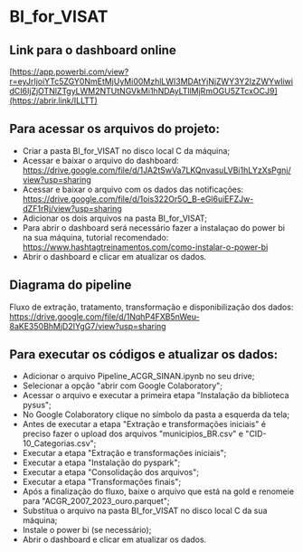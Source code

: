 # BI_for_VISAT

## Link para o dashboard online
[https://app.powerbi.com/view?r=eyJrIjoiYTc5ZGY0NmEtMjUyMi00MzhlLWI3MDAtYjNjZWY3Y2IzZWYwIiwidCI6IjZjOTNlZTgyLWM2NTUtNGVkMi1hNDAyLTllMjRmOGU5ZTcxOCJ9](https://abrir.link/ILLTT)

## Para acessar os arquivos do projeto:
* Criar a pasta BI_for_VISAT no disco local C da máquina;
* Acessar e baixar o arquivo do dashboard: https://drive.google.com/file/d/1JA2tSwVa7LKQnvasuLVBi1hLYzXsPgnj/view?usp=sharing
* Acessar e baixar o arquivo com os dados das notificações: https://drive.google.com/file/d/1ois322Or5O_B-eGl6uiEFZJw-dZF1rRj/view?usp=sharing
* Adicionar os dois arquivos na pasta BI_for_VISAT;
* Para abrir o dashboard será necessário fazer a instalaçao do power bi na sua máquina, tutorial recomendado: https://www.hashtagtreinamentos.com/como-instalar-o-power-bi
* Abrir o dashboard e clicar em atualizar os dados.

## Diagrama do pipeline
Fluxo de extração, tratamento, transformação e disponibilização dos dados:
https://drive.google.com/file/d/1NqhP4FXB5nWeu-8aKE350BhMjD2IYgG7/view?usp=sharing

## Para executar os códigos e atualizar os dados:
* Adicionar o arquivo Pipeline_ACGR_SINAN.ipynb no seu drive;
* Selecionar a opção "abrir com Google Colaboratory";
* Acessar o arquivo e executar a primeira etapa "Instalação da biblioteca pysus";
* No Google Colaboratory clique no símbolo da pasta a esquerda da tela;
* Antes de executar a etapa "Extração e transformações iniciais" é preciso fazer o upload dos arquivos "municipios_BR.csv" e "CID-10_Categorias.csv";
* Executar a etapa "Extração e transformações iniciais";
* Executar a etapa "Instalação do pyspark";
* Executar a etapa "Consolidação dos arquivos";
* Executar a etapa "Transformações finais";
* Após a finalização do fluxo, baixe o arquivo que está na gold e renomeie para "ACGR_2007_2023_ouro.parquet";
* Substitua o arquivo na pasta BI_for_VISAT no disco local C da sua máquina;
* Instale o power bi (se necessário);
* Abrir o dashboard e clicar em atualizar os dados.
